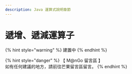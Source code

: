 ```yaml
---
description: Java 運算式說明章節
---
```


# 遞增、遞減運算子

{% hint style="warning" %}
建置中
{% endhint %}

{% hint style="danger" %}
【 M@nGo 留言區 】\
如有任何建議的地方，請前往芒果留言區留言。
{% endhint %}
